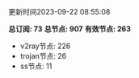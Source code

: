 更新时间2023-09-22 08:55:08

**总订阅: 73**
**总节点: 907**
**有效节点: 263**
- v2ray节点: 226
- trojan节点: 26
- ss节点: 11
